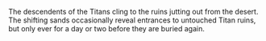 The descendents of the Titans cling to the ruins jutting out from the desert. The shifting sands occasionally reveal entrances to untouched Titan ruins, but only ever for a day or two before they are buried again.